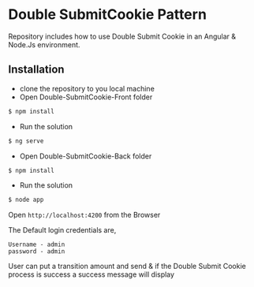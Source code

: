 # Double SubmitCookie Pattern
Repository includes how to use Double Submit Cookie in an Angular & Node.Js environment.
## Installation
* clone the repository to you local machine
* Open Double-SubmitCookie-Front folder
```sh
$ npm install
```
* Run the solution
```sh
$ ng serve
```
* Open Double-SubmitCookie-Back folder
```sh
$ npm install
```
* Run the solution
```sh
$ node app
```
Open `http://localhost:4200` from the Browser

The Default login credentials are,
```
Username - admin
password - admin
```
User can put a transition amount and send & if the Double Submit Cookie process is success a success message will display
